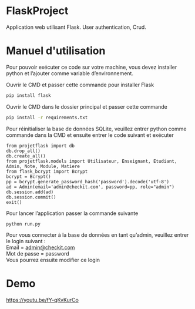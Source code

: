 # FlaskProject
Application web utilisant Flask. User authentication, Crud.

# Manuel d'utilisation

Pour pouvoir exécuter ce code sur votre machine, vous devez installer python et l’ajouter comme variable d’environnement.

Ouvrir le CMD et passer cette commande pour installer Flask
``` bash
pip install flask
```

Ouvrir le CMD dans le dossier principal et passer cette commande
``` bash
pip install -r requirements.txt
```

Pour réinitialiser la base de données SQLite, veuillez entrer python comme commande dans la CMD et ensuite entrer le code suivant et exécuter

```
from projetflask import db
db.drop_all()
db.create_all()
from projetflask.models import Utilisateur, Enseignant, Etudiant, Admin, Note, Module, Matiere
from flask_bcrypt import Bcrypt
bcrypt = Bcrypt()
pp = bcrypt.generate_password_hash('password').decode('utf-8')
ad = Admin(email='admin@checkit.com', password=pp, role="admin")
db.session.add(ad)
db.session.commit()
exit()
```

Pour lancer l’application passer la commande suivante
```
python run.py
```

Pour vous connecter à la base de données en tant qu’admin, veuillez entrer le login suivant :  
	Email = admin@checkit.com  
	Mot de passe = password  
Vous pourrez ensuite modifier ce login

# Demo

https://youtu.be/fY-qKvKurCo
